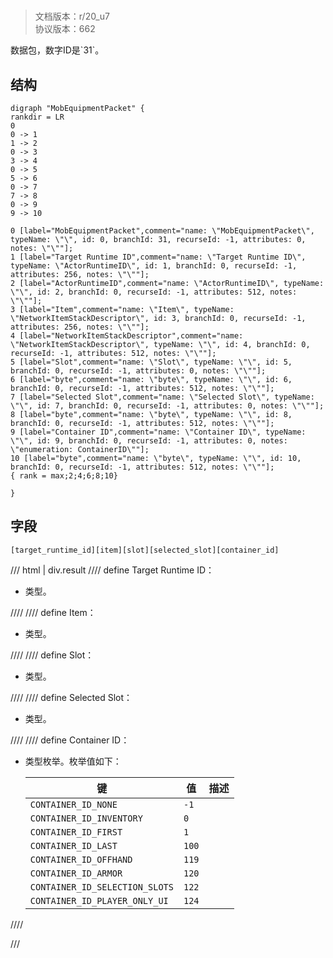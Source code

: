 # <!-- md:samp MobEquipmentPacket -->

> 文档版本：r/20_u7<br/>协议版本：662

<!-- md:samp MobEquipmentPacket -->数据包，数字ID是`31`。

## 结构

```viz
digraph "MobEquipmentPacket" {
rankdir = LR
0
0 -> 1
1 -> 2
0 -> 3
3 -> 4
0 -> 5
5 -> 6
0 -> 7
7 -> 8
0 -> 9
9 -> 10

0 [label="MobEquipmentPacket",comment="name: \"MobEquipmentPacket\", typeName: \"\", id: 0, branchId: 31, recurseId: -1, attributes: 0, notes: \"\""];
1 [label="Target Runtime ID",comment="name: \"Target Runtime ID\", typeName: \"ActorRuntimeID\", id: 1, branchId: 0, recurseId: -1, attributes: 256, notes: \"\""];
2 [label="ActorRuntimeID",comment="name: \"ActorRuntimeID\", typeName: \"\", id: 2, branchId: 0, recurseId: -1, attributes: 512, notes: \"\""];
3 [label="Item",comment="name: \"Item\", typeName: \"NetworkItemStackDescriptor\", id: 3, branchId: 0, recurseId: -1, attributes: 256, notes: \"\""];
4 [label="NetworkItemStackDescriptor",comment="name: \"NetworkItemStackDescriptor\", typeName: \"\", id: 4, branchId: 0, recurseId: -1, attributes: 512, notes: \"\""];
5 [label="Slot",comment="name: \"Slot\", typeName: \"\", id: 5, branchId: 0, recurseId: -1, attributes: 0, notes: \"\""];
6 [label="byte",comment="name: \"byte\", typeName: \"\", id: 6, branchId: 0, recurseId: -1, attributes: 512, notes: \"\""];
7 [label="Selected Slot",comment="name: \"Selected Slot\", typeName: \"\", id: 7, branchId: 0, recurseId: -1, attributes: 0, notes: \"\""];
8 [label="byte",comment="name: \"byte\", typeName: \"\", id: 8, branchId: 0, recurseId: -1, attributes: 512, notes: \"\""];
9 [label="Container ID",comment="name: \"Container ID\", typeName: \"\", id: 9, branchId: 0, recurseId: -1, attributes: 0, notes: \"enumeration: ContainerID\""];
10 [label="byte",comment="name: \"byte\", typeName: \"\", id: 10, branchId: 0, recurseId: -1, attributes: 512, notes: \"\""];
{ rank = max;2;4;6;8;10}

}

```

## 字段

```title='MobEquipmentPacket'
[target_runtime_id][item][slot][selected_slot][container_id]
```

/// html | div.result
//// define
Target Runtime ID：[<!-- md:samp ActorRuntimeID -->](../types/actorruntimeid.md)

- <!-- md:samp ActorRuntimeID -->类型。


////
//// define
Item：[<!-- md:samp NetworkItemStackDescriptor -->](../types/networkitemstackdescriptor.md)

- <!-- md:samp NetworkItemStackDescriptor -->类型。


////
//// define
Slot：<!-- md:samp byte -->

- <!-- md:samp byte -->类型。


////
//// define
Selected Slot：<!-- md:samp byte -->

- <!-- md:samp byte -->类型。


////
//// define
Container ID：<!-- md:samp byte -->

- <!-- md:samp byte -->类型枚举。枚举值如下：

  |键|值|描述|
  |---|---|---|
  |`CONTAINER_ID_NONE`|`-1`||
  |`CONTAINER_ID_INVENTORY`|`0`||
  |`CONTAINER_ID_FIRST`|`1`||
  |`CONTAINER_ID_LAST`|`100`||
  |`CONTAINER_ID_OFFHAND`|`119`||
  |`CONTAINER_ID_ARMOR`|`120`||
  |`CONTAINER_ID_SELECTION_SLOTS`|`122`||
  |`CONTAINER_ID_PLAYER_ONLY_UI`|`124`||



////

///

